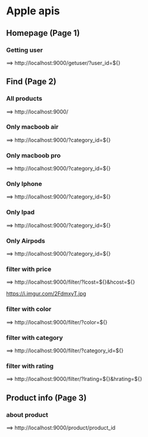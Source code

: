 # Apple apis


## Homepage (Page 1)

 ### Getting user
  
 ==> http://localhost:9000/getuser/?user_id=${}



## Find (Page 2)

 ### All products

 ==> http://localhost:9000/

 ### Only macboob air

 ==>  http://localhost:9000/?category_id=${}

 ### Only macboob pro

 ==>  http://localhost:9000/?category_id=${}

 ### Only Iphone 

 ==>  http://localhost:9000/?category_id=${}

 ### Only Ipad

 ==>  http://localhost:9000/?category_id=${}

  ### Only Airpods

 ==>  http://localhost:9000/?category_id=${}

 ### filter with price

 ==>  http://localhost:9000/filter/?lcost=${}&hcost=${}
 
 https://i.imgur.com/2FdmxyT.jpg

 ### filter with color

 ==>  http://localhost:9000/filter/?color=${}

 ### filter with category 

 ==>  http://localhost:9000/filter/?category_id=${}

 ### filter with rating

 ==>  http://localhost:9000/filter/?lrating=${}&hrating=${}



 ## Product info (Page 3)

 ### about product

 ==>  http://localhost:9000/product/product_id

